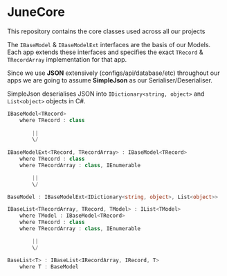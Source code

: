 # JuneCore

This repository contains the core classes used across all our projects

The `IBaseModel` & `IBaseModelExt` interfaces are the basis of our Models. Each app extends these interfaces and specifies the exact `TRecord` & `TRecordArray` implementation for that app.

Since we use **JSON** extensively (configs/api/database/etc) throughout our apps we are going to assume **SimpleJson** as our Serialiser/Deserialiser.

SimpleJson deserialises JSON into `IDictionary<string, object>` and `List<object>` objects in C#.



```csharp
IBaseModel<TRecord> 
	where TRecord : class
	
		||
		\/
	
IBaseModelExt<TRecord, TRecordArray> : IBaseModel<TRecord>
	where TRecord : class
	where TRecordArray : class, IEnumerable

		||
		\/

BaseModel : IBaseModelExt<IDictionary<string, object>, List<object>>

```


```csharp
IBaseList<TRecordArray, TRecord, TModel> : IList<TModel>
	where TModel : IBaseModel<TRecord>
	where TRecord : class
	where TRecordArray : class, IEnumerable

		||
		\/

BaseList<T> : IBaseList<IRecordArray, IRecord, T> 
	where T : BaseModel
	
```